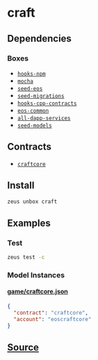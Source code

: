 
craft
====================







## Dependencies
### Boxes
* [`hooks-npm`](hooks-npm.md)
* [`mocha`](mocha.md)
* [`seed-eos`](seed-eos.md)
* [`seed-migrations`](seed-migrations.md)
* [`hooks-cpp-contracts`](hooks-cpp-contracts.md)
* [`eos-common`](eos-common.md)
* [`all-dapp-services`](all-dapp-services.md)
* [`seed-models`](seed-models.md)



## Contracts
* [`craftcore`](https://github.com/liquidapps-io/zeus-sdk/tree/master/boxes/groups/game/craft/contracts/eos/craftcore)
## Install
```bash
zeus unbox craft
```
## Examples
### Test
```bash
zeus test -c
```








### Model Instances
#### [game/craftcore.json](https://github.com/liquidapps-io/zeus-sdk/tree/master/boxes/groups/game/craft/models/contract-deployments/craftcore.json)
```json
{
  "contract": "craftcore",
  "account": "eoscraftcore"
}
```

## [Source](https://github.com/liquidapps-io/zeus-sdk/tree/master/boxes/groups/game/craft)